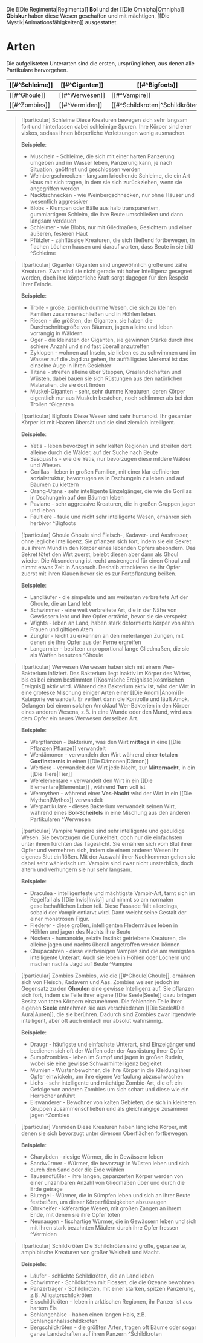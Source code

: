 Die [[Die Regimenta|Regimenta]] **Bol** und der [[Die Omnipha|Omnipha]] **Obiskur** haben diese Wesen geschaffen und mit mächtigen, [[Die Mystik|Animationsfähigkeiten]] ausgestattet.
# Arten
Die aufgelisteten Unterarten sind die ersten, ursprünglichen, aus denen alle Partikulare hervorgehen.

| [[#^Schleime]] | [[#^Giganten]] | [[#^Bigfoots]]                    |
| -------------- | -------------- | --------------------------------- |
| [[#^Ghoule]]   | [[#^Werwesen]] | [[#^Vampire]]                     |
| [[#^Zombies]]  | [[#^Vermiden]] | [[#^Schildkroten\|^Schildkröten]] |

>[!particular] Schleime
>Diese Kreaturen bewegen sich sehr langsam fort und hinterlassen dabei schleimige Spuren. Ihre Körper sind eher viskos, sodass ihnen körperliche Verletzungen wenig ausmachen.
>
>**Beispiele**:
>- Muscheln - Schleime, die sich mit einer harten Panzerung umgeben und im Wasser leben, Panzerung kann, je nach Situation, geöffnet und geschlossen werden
>- Weinbergschnecken - langsam kriechende Schleime, die ein Art Haus mit sich tragen, in dem sie sich zurückziehen, wenn sie angegriffen werden
>- Nacktschnecken - wie Weinbergschnecken, nur ohne Häuser und wesentlich aggressiver
>- Blobs - Klumpen oder Bälle aus halb transparentem, gummiartigem Schleim, die ihre Beute umschließen und dann langsam verdauen
>- Schleimer - wie Blobs, nur mit Gliedmaßen, Gesichtern und einer äußeren, festeren Haut
>- Pfützler - zähflüssige Kreaturen, die sich fließend fortbewegen, in flachen Löchern hausen und darauf warten, dass Beute in sie tritt
^Schleime

>[!particular] Giganten
>Giganten sind ungewöhnlich große und zähe Kreaturen. Zwar sind sie nicht gerade mit hoher Intelligenz gesegnet worden, doch ihre körperliche Kraft sorgt dagegen für den Respekt ihrer Feinde.
>
>**Beispiele**:
>- Trolle - große, ziemlich dumme Wesen, die sich zu kleinen Familien zusammenschließen und in Höhlen leben.
>- Riesen - die größten, der Giganten, sie haben die Durchschnittsgröße von Bäumen, jagen alleine und leben vorrangig in Wäldern
>- Oger - die kleinsten der Giganten, sie gewinnen Stärke durch ihre schiere Anzahl und sind fast überall anzutreffen
>- Zyklopen - wohnen auf Inseln, sie lieben es zu schwimmen und im Wasser auf die Jagd zu gehen, ihr auffälligstes Merkmal ist das einzelne Auge in ihren Gesichter
>- Titane - streifen alleine über Steppen, Graslandschaften und Wüsten, dabei bauen sie sich Rüstungen aus den natürlichen Materalien, die sie dort finden
>- Muskel-Giganten - sehr, sehr dumme Kreaturen, deren Körper eigentlich nur aus Muskeln bestehen, noch schlimmer als bei den Trollen
^Giganten

>[!particular] Bigfoots
>Diese Wesen sind sehr humanoid. Ihr gesamter Körper ist mit Haaren übersät und sie sind ziemlich intelligent.
>
>**Beispiele**:
>- Yetis - leben bevorzugt in sehr kalten Regionen und streifen dort alleine durch die Wälder, auf der Suche nach Beute
>- Sasquashs - wie die Yetis, nur bevorzugen diese mildere Wälder und Wiesen.
>- Gorillas - leben in großen Familien, mit einer klar definierten sozialstruktur, bevorzugen es in Dschungeln zu leben und auf Bäumen zu klettern
>- Orang-Utans - sehr intelligente Einzelgänger, die wie die Gorillas in Dschungeln auf den Bäumen leben
>- Paviane - sehr aggressive Kreaturen, die in großen Gruppen jagen und leben
>- Faultiere - faule und nicht sehr intelligente Wesen, ernähren sich herbivor
^Bigfoots

>[!particular] Ghoule
>Ghoule sind Fleisch-, Kadaver- und Aasfresser, ohne jegliche Intelligenz. Sie pflanzen sich fort, indem sie ein Sekret aus ihrem Mund in den Körper eines lebenden Opfers absondern. Das Sekret tötet den Wirt zuerst, belebt diesen aber dann als Ghoul wieder. Die Absonderung ist recht anstrengend für einen Ghoul und nimmt etwas Zeit in Anspruch. Deshalb attackieren sie ihr Opfer zuerst mit ihren Klauen bevor sie es zur Fortpflanzung beißen.
>
>**Beispiele**:
>- Landläufer - die simpelste und am weitesten verbreitete Art der Ghoule, die an Land lebt
>- Schwimmer - eine weit verbreitete Art, die in der Nähe von Gewässern lebt und ihre Opfer ertränkt, bevor sie sie verspeist
>- Wights - leben an Land, haben stark deformierte Körper von alten Frauen und giftigen Atem
>- Züngler - leicht zu erkennen an den meterlangen Zungen, mit denen sie ihre Opfer aus der Ferne ergreifen
>- Langarmler - besitzen unproportional lange Gliedmaßen, die sie als Waffen benutzen
^Ghoule

>[!particular] Werwesen
>Werwesen haben sich mit einem Wer-Bakterium infiziert. Das Bakterium liegt inaktiv im Körper des Wirtes, bis es bei einem bestimmten [[Kosmische Ereignisse|kosmischen Ereignis]] aktiv wird. Während das Bakterium aktiv ist, wird der Wirt in eine groteske Mischung einiger Arten einer [[Die Anomi|Anomi]]-Kategorie verwandelt. Er verliert dann die Kontrolle und läuft Amok. Gelangen bei einem solchen Amoklauf Wer-Bakterien in den Körper eines anderen Wesens, z.B. in eine Wunde oder den Mund, wird aus dem Opfer ein neues Werwesen derselben Art.
>
>**Beispiele**:
>- Werpflanzen - Bakterium, was den Wirt **mittags** in eine [[Die Pflanzen|Pflanze]] verwandelt
>- Werdämonen - verwandeln den Wirt während einer **totalen Gosfinsternis** in einen [[Die Dämonen|Dämon]]
>- Wertiere - verwandelt den Wirt jede Nacht, zur **Mitternacht**, in ein [[Die Tiere|Tier]]
>- Werelementare - verwandelt den Wirt in ein [[Die Elementare|Elementar]] , während **Tem** voll ist
>- Wermythen - während einer **Ves-Nacht** wird der Wirt in ein [[Die Mythen|Mythos]] verwandelt
>- Werpartikulare - dieses Bakterium verwandelt seinen Wirt, während eines **Bol-Scheitels** in eine Mischung aus den anderen Partikularen
^Werwesen

>[!particular] Vampire
>Vampire sind sehr intelligente und geduldige Wesen. Sie bevorzugen die Dunkelheit, doch nur die einfachsten unter ihnen fürchten das Tageslicht. Sie ernähren sich vom Blut ihrer Opfer und vermehren sich, indem sie einem anderen Wesen ihr eigenes Blut einflößen. Mit der Auswahl ihrer Nachkommen gehen sie dabei sehr wählerisch um. Vampire sind zwar nicht unsterblich, doch altern und verhungern sie nur sehr langsam.
>
>**Beispiele**:
>- Draculea - intelligenteste und mächtigste Vampir-Art, tarnt sich im Regelfall als [[Die Invis|Invis]] und nimmt so am normalen gesellschaftlichen Leben teil. Diese Fassade fällt allerdings, sobald der Vampir entlarvt wird. Dann weicht seine Gestalt der einer monströsen Figur.
>- Flederer - diese großen, intelligenten Fledermäuse leben in Höhlen und jagen des Nachts ihre Beute
>- Nosfera - humanoide, relativ Instinkt getriebene Kreaturen, die alleine jagen und nachts überall angetroffen werden können
>- Chupacabren - diese vierbeinigen Vampire sind die am wenigsten intelligente Unterart. Auch sie leben in Höhlen oder Löchern und machen nachts Jagd auf Beute
^Vampire

>[!particular] Zombies
>Zombies, wie die [[#^Ghoule|Ghoule]], ernähren sich von Fleisch, Kadavern und Aas. Zombies weisen jedoch im Gegensatz zu den **Ghoulen** eine gewisse Intelligenz auf. Sie pflanzen sich fort, indem sie Teile ihrer eigene [[Die Seele|Seele]] dazu bringen Besitz von toten Körpern einzunehmen. Die fehlenden Teile ihrer eigenen **Seele** entnehmen sie aus verschiedenen [[Die Seele#Die Aura|Auren]], die sie berühren. Dadurch sind Zombies zwar irgendwie intelligent, aber oft auch einfach nur absolut wahnsinnig.
>
>**Beispiele**:
>- Draugr - häufigste und einfachste Unterart, sind Einzelgänger und bedienen sich oft der Waffen oder der Ausrüstung ihrer Opfer
>- Sumpfzombies - leben im Sumpf und jagen in großen Rudeln, wobei sie eine gewisse Schwarmintelligenz begleitet
>- Mumien - Wüstenbewohner, die ihre Körper in die Kleidung ihrer Opfer einwickeln, um ihre eigene Verfaulung abzuschwächen
>- Lichs - sehr intelligente und mächtige Zombie-Art, die oft ein Gefolge von anderen Zombies um sich schart und diese wie ein Herrscher anführt
>- Eiswanderer - Bewohner von kalten Gebieten, die sich in kleineren Gruppen zusammenschließen und als gleichrangige zusammen jagen
^Zombies

>[!particular] Vermiden
>Diese Kreaturen haben längliche Körper, mit denen sie sich bevorzugt unter diversen Oberflächen fortbewegen.
>
>**Beispiele**:
>- Charybden - riesige Würmer, die in Gewässern leben
>- Sandwürmer - Würmer, die bevorzugt in Wüsten leben und sich durch den Sand oder die Erde wühlen
>- Tausendfüßler - ihre langen, gepanzerten Körper werden von einer unzählbaren Anzahl von Gliedmaßen über und durch die Erde getrage
>- Blutegel - Würmer, die in Sümpfen leben und sich an ihrer Beute festbeißen, um dieser Körperflüssigkeiten abzusaugen
>- Ohrkneifer - käferartige Wesen, mit großen Zangen an ihrem Ende, mit denen sie ihre Opfer töten
>- Neunaugen - fischartige Würmer, die in Gewässern leben und sich mit ihren stark bezahnten Mäulern durch ihre Opfer fressen
^Vermiden

>[!particular] Schildkröten
>Die Schildkröten sind große, gepanzerte, amphibische Kreaturen von großer Weisheit und Macht.
>
>**Beispiele**:
>- Läufer - schlichte Schildkröten, die an Land leben
>- Schwimmer - Schildkröten mit Flossen, die die Ozeane bewohnen
>- Panzerträger - Schildkröten, mit einer starken, spitzen Panzerung, z.B. Alligatorschildkröten
>- Eisschildkröten - leben in arktischen Regionen, ihr Panzer ist aus hartem Eis
>- Schlangehälse - haben einen langen Hals, z.B. Schlangenhalsschildkröten
>- Bergschildkröten - die größten Arten, tragen oft Bäume oder sogar ganze Landschaften auf ihren Panzern
^Schildkroten
